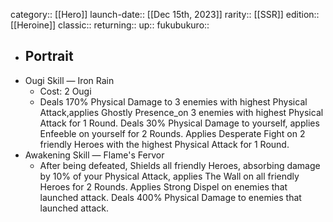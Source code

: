 category:: [[Hero]]
launch-date:: [[Dec 15th, 2023]] 
rarity:: [[SSR]]
edition:: [[Heroine]] 
classic:: 
returning:: 
up:: 
fukubukuro::

- Portrait
	-
- Ougi Skill — Iron Rain
	- Cost: 2 Ougi
	- Deals 170% Physical Damage to 3 enemies with highest Physical Attack,applies Ghostly Presence_on 3 enemies with highest Physical Attack for 1 Round. Deals 30% Physical Damage to yourself, applies Enfeeble on yourself for 2 Rounds. Applies Desperate Fight on 2 friendly Heroes with the highest Physical Attack for 1 Round.
- Awakening Skill — Flame's Fervor
	- After being defeated, Shields all friendly Heroes, absorbing damage by 10% of your Physical Attack, applies The Wall on all friendly Heroes for 2 Rounds. Applies Strong Dispel on enemies that launched attack. Deals 400% Physical Damage to enemies that launched attack.